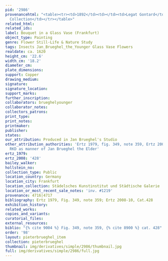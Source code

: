 ```yaml
---
pid: '2986'
provenancehtml: "<table><tr><td>1892</td><td></td><td>Legat Gontard</td></tr><tr><td></td><td></td><td>Hardy
  Collection</td></tr></table>"
related_html:
related_ids:
label: Bouquet in a Glass Vase (Frankfurt)
object_type: Painting
genre: Flower Still-Life & Nature Study
tags: Insects Jan_Brueghel_the_Younger Glass Vase Flowers
realdate: ca. 1620
height_cm: '22.6'
width_cm: '18.2'
diameter_cm:
plate_dimensions:
support: Copper
drawing_medium:
signature:
signature_location:
support_marks:
further_inscription:
collaborators: brueghelyounger
collaborator_notes:
collectors_patrons:
print_type:
print_notes:
printmaker:
publisher:
states:
our_attribution: Produced in Jan Brueghel's Studio
other_attribution_authorities: 'Ertz 1979, fig. 349, note 359, Ertz 2008-10, #428,
  RKD as manner of Jan Brueghel the Elder'
ertz_1979:
ertz_2008: '428'
bailey_walker:
hollstein_no:
collection_type: Public
location_country: Germany
location_city: Frankfurt
location_collection: Städelsches Kunstinstitut und Städtische Galerie
location_or_most_recent_sale_notes: 'inv. #1219'
provenance: 4716|4717
bibliography: Ertz 1979, Fig. 349, note 359; Ertz 2008-10, Cat.428
exhibition_history:
related_works:
copies_and_variants:
curatorial_files:
external_resources:
biblio: "{% cite 9004 %} Fig. 349, note 359, {% cite 8900 %} cat. 428"
order: '98'
layout: pieterbrueghel_item
collection: pieterbrueghel
thumbnail: img/derivatives/simple/2986/thumbnail.jpg
full: img/derivatives/simple/2986/full.jpg
---
```

